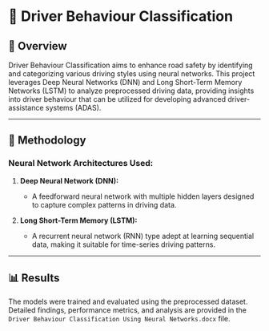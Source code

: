 # 🚗 Driver Behaviour Classification

## 📌 Overview

Driver Behaviour Classification aims to enhance road safety by identifying and categorizing various driving styles using neural networks. This project leverages Deep Neural Networks (DNN) and Long Short-Term Memory Networks (LSTM) to analyze preprocessed driving data, providing insights into driver behaviour that can be utilized for developing advanced driver-assistance systems (ADAS).

---

## 📖 Methodology

### Neural Network Architectures Used:

1. **Deep Neural Network (DNN):**

   - A feedforward neural network with multiple hidden layers designed to capture complex patterns in driving data.

2. **Long Short-Term Memory (LSTM):**

   - A recurrent neural network (RNN) type adept at learning sequential data, making it suitable for time-series driving patterns.

---

## 📊 Results

The models were trained and evaluated using the preprocessed dataset. Detailed findings, performance metrics, and analysis are provided in the `Driver Behaviour Classification Using Neural Networks.docx` file.

